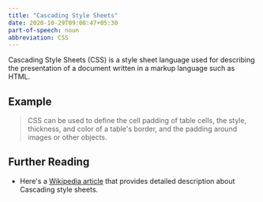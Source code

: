 ```yaml
---
title: "Cascading Style Sheets"
date: 2020-10-29T09:08:47+05:30
part-of-speech: noun
abbreviation: CSS
---
```


Cascading Style Sheets (CSS) is a style sheet language used for describing the presentation of a document written in a markup language such as HTML. 

## Example

> CSS can be used to define the cell padding of table cells, the style, thickness, and color of a table's border, and the padding around images or other objects.

## Further Reading
- Here's a [Wikipedia article](https://en.wikipedia.org/wiki/CSS) that provides detailed description about Cascading style sheets.

